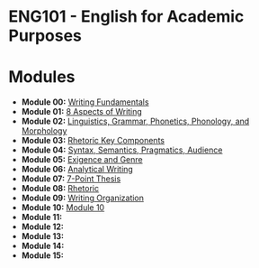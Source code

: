 # ENG101 - English for Academic Purposes

# Modules

- **Module 00:** [Writing Fundamentals](modules/module_00_writing_fundamentals/notes.md)
- **Module 01:** [8 Aspects of Writing](modules/module_01_eight_aspects_of_writing/notes.md)
- **Module 02:** [Linguistics, Grammar, Phonetics, Phonology, and Morphology](modules/module_02_linguistics_grammar_phonetics_phonology_morphology/notes.md)
- **Module 03:** [Rhetoric Key Components](modules/module_03_rhetoric_key_components/notes.md)
- **Module 04:** [Syntax, Semantics, Pragmatics, Audience](modules/module_04_syntax_semantics_pragmatics_audience/notes.md)
- **Module 05:** [Exigence and Genre](modules/module_05_exigence_genre/notes.md)
- **Module 06:** [Analytical Writing](modules/module_06_analytical_writing/notes.md)
- **Module 07:** [7-Point Thesis](modules/module_07_7-point-thesis/notes.md)
- **Module 08:** [Rhetoric](modules/module_08_rhetoric/notes.md)
- **Module 09:** [Writing Organization](modules/module_09_writing_organization/notes.md)
- **Module 10:** [Module 10](modules/module_10/notes.md)
- **Module 11:** [](modules/)
- **Module 12:** [](modules/)
- **Module 13:** [](modules/)
- **Module 14:** [](modules/)
- **Module 15:** [](modules/)
